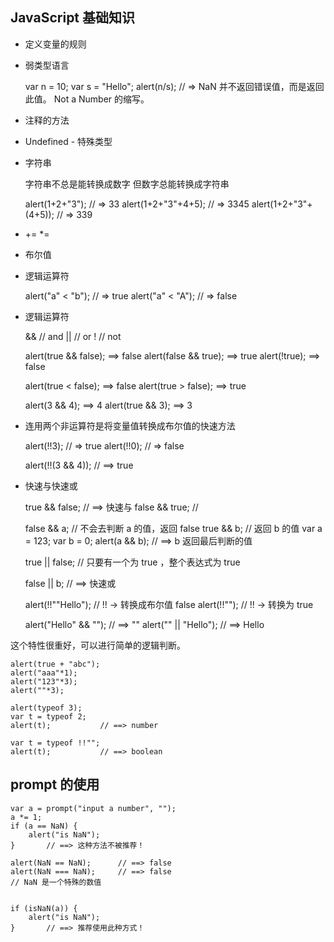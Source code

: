 ## JavaScript 基础知识

 * 定义变量的规则
 * 弱类型语言

    var n = 10;
    var s = "Hello";
    alert(n/s);   //  => NaN 并不返回错误值，而是返回此值。 Not a Number 的缩写。

 * 注释的方法
 * Undefined - 特殊类型
 * 字符串

    字符串不总是能转换成数字
    但数字总能转换成字符串

    alert(1+2+"3");		// => 33
    alert(1+2+"3"+4+5);		// => 3345
    alert(1+2+"3"+(4+5));	// => 339

 * += *= 
 * 布尔值
 * 逻辑运算符

    alert("a" < "b");	// => true
    alert("a" < "A");	// => false

 * 逻辑运算符

    &&	// and
    ||	// or
    !	// not

    alert(true && false);	==> false
    alert(false && true);	==> true
    alert(!true);		==> false

    alert(true < false);	==> false
    alert(true > false);	==> true

    alert(3 && 4);		==> 4
    alert(true && 3);		==> 3

 * 连用两个非运算符是将变量值转换成布尔值的快速方法

    alert(!!3);		// => true
    alert(!!0);		// => false

    alert(!!(3 && 4));	// ==> true

 * 快速与快速或

    true && false;	// ==> 快速与
    false && true;	// 

    false && a;		// 不会去判断 a 的值，返回 false
    true && b;		// 返回 b 的值
    var a = 123;
    var b = 0;
    alert(a && b);	// ==> b 返回最后判断的值

    true || false;	// 只要有一个为 true ，整个表达式为 true

    false || b;		// ==> 快速或

    alert(!!""Hello");	// !! -> 转换成布尔值 false
    alert(!!"");	// !! -> 转换为 true

    alert("Hello" && "");	// ==> ""
    alert("" || "Hello");	// ==> Hello

这个特性很重好，可以进行简单的逻辑判断。

    alert(true + "abc");
    alert("aaa"*1);
    alert("123"*3);
    alert(""*3);

    alert(typeof 3);
    var t = typeof 2;
    alert(t); 			// ==> number 

    var t = typeof !!"";
    alert(t);			// ==> boolean

## prompt 的使用

    var a = prompt("input a number", "");
    a *= 1;
    if (a == NaN) {
        alert("is NaN");
    }		// ==> 这种方法不被推荐！

    alert(NaN == NaN);		// ==> false
    alert(NaN === NaN);		// ==> false
    // NaN 是一个特殊的数值


    if (isNaN(a)) {
        alert("is NaN");
    }		// ==> 推荐使用此种方式！
